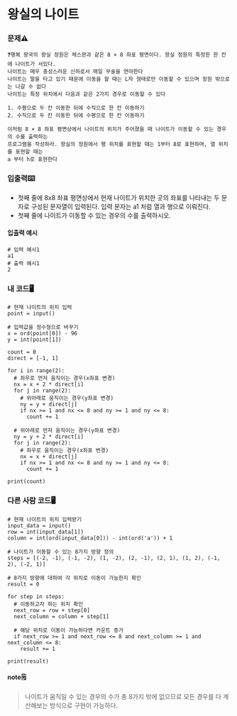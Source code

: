 # 왕실의 나이트

### 문제⚠️
```
❓행복 왕국의 왕실 정원은 체스판과 같은 8 × 8 좌표 평면이다. 왕실 정원의 특정한 한 칸에 나이트가 서있다.
나이트는 매우 충성스러운 신하로서 매일 무술을 연마한다
나이트는 말을 타고 있기 때문에 이동을 할 때는 L자 형태로만 이동할 수 있으며 정원 밖으로는 나갈 수 없다
나이트는 특정 위치에서 다음과 같은 2가지 경우로 이동할 수 있다

1. 수평으로 두 칸 이동한 뒤에 수직으로 한 칸 이동하기
2. 수직으로 두 칸 이동한 뒤에 수평으로 한 칸 이동하기

이처럼 8 × 8 좌표 평면상에서 나이트의 위치가 주어졌을 때 나이트가 이동할 수 있는 경우의 수를 출력하는
프로그램을 작성하라. 왕실의 정원에서 행 위치를 표현할 때는 1부터 8로 표현하며, 열 위치를 표현할 때는
a 부터 h로 표현한다

```

### 입출력⌨️
* 첫째 줄에 8x8 좌표 평면상에서 현재 나이트가 위치한 곳의 좌표를 나타내는 두 문자로 구성된 문자열이 입력된다. 입력 문자는 a1 처럼 열과 행으로 이뤄진다.
* 첫째 줄에 나이트가 이동할 수 있는 경우의 수를 출력하시오.

#### 입출력 예시
```
# 입력 예시1
a1
# 출력 예시1
2
```

### 내 코드🖥️
```
# 현재 나이트의 위치 입력
point = input()

# 입력값을 정수형으로 바꾸기
x = ord(point[0]) - 96
y = int(point[1])

count = 0
direct = [-1, 1]

for i in range(2):
  # 좌우로 먼저 움직이는 경우(x좌표 변경)
  nx = x + 2 * direct[i]
  for j in range(2):
    # 위아래로 움직이는 경우(y좌표 변경)
    ny = y + direct[j]
    if nx >= 1 and nx <= 8 and ny >= 1 and ny <= 8:
      count += 1

  # 위아래로 먼저 움직이는 경우(y좌표 변경)
  ny = y + 2 * direct[i]
  for j in range(2):
    # 좌우로 움직이는 경우(x좌표 변경)
    nx = x + direct[j]
    if nx >= 1 and nx <= 8 and ny >= 1 and ny <= 8:
      count += 1

print(count)
```

### 다른 사람 코드🖥️
```
# 현재 나이트의 위치 입력받기
input_data = input()
row = int(input_data[1])
column = int(ord(input_data[0])) - int(ord('a')) + 1

# 나이트가 이동할 수 있는 8가지 방향 정의
steps = [(-2, -1), (-1, -2), (1, -2), (2, -1), (2, 1), (1, 2), (-1, 2), (-2, 1)]

# 8가지 방향에 대하여 각 위치로 이동이 가능한지 확인
result = 0

for step in steps:
  # 이동하고자 하는 위치 확인
  next_row = row + step[0]
  next_column = column + step[1]

  # 해당 위치로 이동이 가능하다면 카운트 증가
  if next_row >= 1 and next_row <= 8 and next_column >= 1 and next_column <= 8:
    result += 1

print(result)
```
#### note🗒️
> 나이트가 움직일 수 있는 경우의 수가 총 8가지 밖에 없으므로 모든 경우를 다 계산해보는 방식으로 구현이 가능하다.
